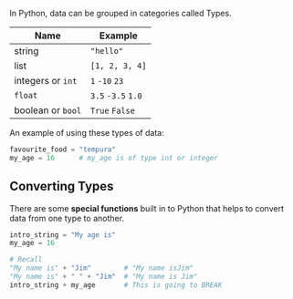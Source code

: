 In Python, data can be grouped in categories called Types.

| Name             | Example         |
| ---              | ---             |
| string           | `"hello"`          |
| list             | `[1, 2, 3, 4]`     |
| integers or `int`  | `1`  `-10`  `23`    | 
| `float`            | `3.5`  `-3.5`  `1.0` |
| boolean or `bool`  | `True` `False`      |

An example of using these types of data:

```python
favourite_food = "tempura"
my_age = 16      # my_age is of type int or integer
```

## Converting Types

There are some **special functions** built in to Python that helps to convert data from one type to another.

```python
intro_string = "My age is"
my_age = 16

# Recall
"My name is" + "Jim"        # "My name isJim"
"My name is" + " " + "Jim"  # "My name is Jim"
intro_string + my_age       # This is going to BREAK
```